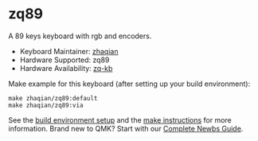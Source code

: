 # zq89

A 89 keys keyboard with rgb and encoders.

* Keyboard Maintainer: [zhaqian](https://github.com/zhaqian12)
* Hardware Supported: zq89
* Hardware Availability: [zq-kb](https://github.com/zhaqian12/ZQ-Keyboard)

Make example for this keyboard (after setting up your build environment):

    make zhaqian/zq89:default
    make zhaqian/zq89:via

See the [build environment setup](https://docs.qmk.fm/#/getting_started_build_tools) and the [make instructions](https://docs.qmk.fm/#/getting_started_make_guide) for more information. Brand new to QMK? Start with our [Complete Newbs Guide](https://docs.qmk.fm/#/newbs).
